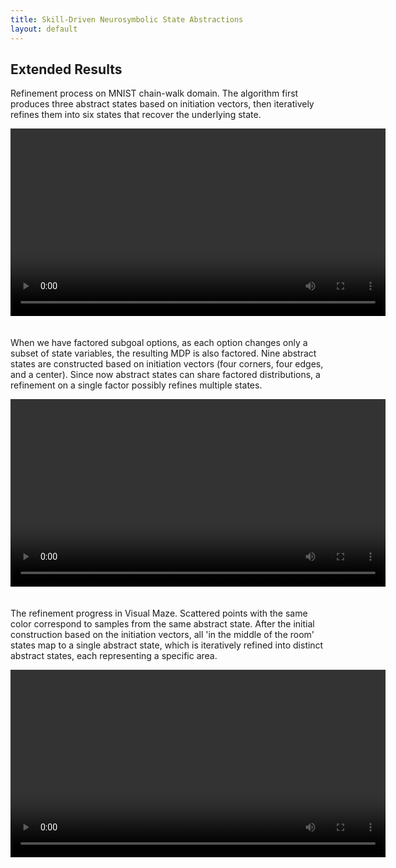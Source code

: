 ```yaml
---
title: Skill-Driven Neurosymbolic State Abstractions
layout: default
---
```

## Extended Results
Refinement process on MNIST chain-walk domain. The algorithm first produces three abstract states based on initiation vectors, then iteratively refines them into six states that recover the underlying state.
<div class="video-container">
    <video width="600" controls style="margin-bottom: 20px;">
        <source src="images/chain-cropped.mp4" type="video/mp4">
        Your browser does not support the video tag.
    </video>
</div>

When we have factored subgoal options, as each option changes only a subset of state variables, the resulting MDP is also factored. Nine abstract states are constructed based on initiation vectors (four corners, four edges, and a center). Since now abstract states can share factored distributions, a refinement on a single factor possibly refines multiple states.
<div class="video-container">
    <video width="600" controls style="margin-bottom: 20px;">
        <source src="images/grid-cropped.mp4" type="video/mp4">
        Your browser does not support the video tag.
    </video>
</div>

The refinement progress in Visual Maze. Scattered points with the same color correspond to samples from the same abstract state. After the initial construction based on the initiation vectors, all 'in the middle of the room' states map to a single abstract state, which is iteratively refined into distinct abstract states, each representing a specific area.
<div class="video-container">
    <video width="600" controls style="margin-bottom: 20px;">
        <source src="images/maze-cropped.mp4" type="video/mp4">
        Your browser does not support the video tag.
    </video>
</div>
